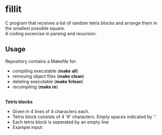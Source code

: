 # fillit
C program that receives a list of random tetris blocks and arrange them in the smallest possible square.<br />
A coding excercise in parsing and recursion.

## Usage
Repository contains a Makefile for:<br /> 
* compiling executable (**make all**)<br />
* removing object files (**make clean**)<br />
* deleting executable (**make fclean**)<br />
* recompiling (**make re**)<br /><br />

**Tetris blocks**<br />
* Given in 4 lines of 4 characters each. <br />
* Tetris block consists of 4 '#' characters. Empty spaces indicated by '.'<br />
* Each tetris block is seperated by an empty line<br />
* Example input:<br />

